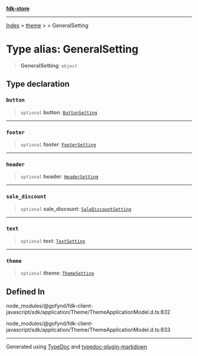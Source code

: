 [**fdk-store**](../../../README.md)
***

[Index](../../../API.md) > [theme](../../README.md) > [<internal>](../README.md) > GeneralSetting

# Type alias: GeneralSetting

> **GeneralSetting**: `object`

## Type declaration

### `button`

> `optional` **button**: [`ButtonSetting`](type-alias.ButtonSetting.md)

***

### `footer`

> `optional` **footer**: [`FooterSetting`](type-alias.FooterSetting.md)

***

### `header`

> `optional` **header**: [`HeaderSetting`](type-alias.HeaderSetting.md)

***

### `sale_discount`

> `optional` **sale\_discount**: [`SaleDiscountSetting`](type-alias.SaleDiscountSetting.md)

***

### `text`

> `optional` **text**: [`TextSetting`](type-alias.TextSetting.md)

***

### `theme`

> `optional` **theme**: [`ThemeSetting`](type-alias.ThemeSetting.md)

## Defined In

node\_modules/@gofynd/fdk-client-javascript/sdk/application/Theme/ThemeApplicationModel.d.ts:832

node\_modules/@gofynd/fdk-client-javascript/sdk/application/Theme/ThemeApplicationModel.d.ts:833

***
Generated using [TypeDoc](https://typedoc.org/) and [typedoc-plugin-markdown](https://www.npmjs.com/package/typedoc-plugin-markdown)
